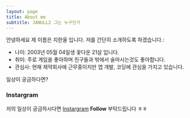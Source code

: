 ```yaml
---
layout: page
title: About me
subtitle: JANULL2 그는 누구인가
---
```


안녕하세요 제 이름은 지한울 입니다. 저를 간단히 소개하도록 하겠습니다.:

- 나이: 2003년 05월 04일생 꽃다운 21살 입니다.
- 취미: 주로 게임을 좋아하며 친구들과 밖에서 술마시는것도 좋아합니다.
- 관심사: 현재 제약회사에 근무중이지만 앱 개발, 코딩에 관심을 가지고 있습니다.

일상이 궁금하다면?

### Instargram

저의 일상이 궁금하시다면 [Instargram](https://www.instagram.com/hanula_03/)
**Follow** 부탁드립니다 ㅎㅎ
